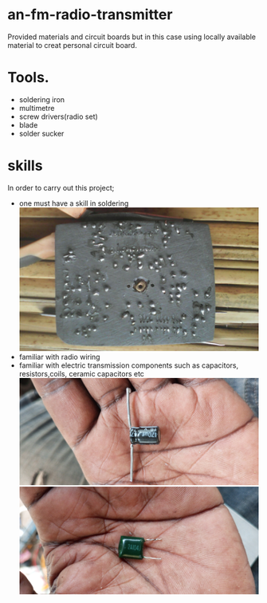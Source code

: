 # an-fm-radio-transmitter
Provided materials and circuit boards but in this case using locally available material to creat personal circuit board.

# Tools.
- soldering iron
- multimetre
- screw drivers(radio set)
- blade
- solder sucker
# skills
In order to carry out this project;
- one must have a skill in soldering
![](Images/lowersideofthecircuitboard.jpg)
- familiar with radio wiring
- familiar with electric transmission components such as capacitors, resistors,coils, ceramic capacitors etc 
![](Images/capacitor16v470uf.jpg)
![](Images/ceramiccapacitor.jpg)
